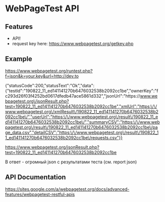 # WebPageTest API

## Features
- API!
- request key here: https://www.webpagetest.org/getkey.php

## Example
https://www.webpagetest.org/runtest.php?f=json&k=your.key&url=http://dev.to

{"statusCode":200,"statusText":"Ok","data":{"testId":"190822_11_ed141141270b6476032538b2092cc1be","ownerKey":"fc293d26f03f4252bd0617dfedb47ace5861d332","jsonUrl":"https:\/\/www.webpagetest.org\/jsonResult.php?test=190822_11_ed141141270b6476032538b2092cc1be","xmlUrl":"https:\/\/www.webpagetest.org\/xmlResult\/190822_11_ed141141270b6476032538b2092cc1be\/","userUrl":"https:\/\/www.webpagetest.org\/result\/190822_11_ed141141270b6476032538b2092cc1be\/","summaryCSV":"https:\/\/www.webpagetest.org\/result\/190822_11_ed141141270b6476032538b2092cc1be\/page_data.csv","detailCSV":"https:\/\/www.webpagetest.org\/result\/190822_11_ed141141270b6476032538b2092cc1be\/requests.csv"}}


https://www.webpagetest.org/jsonResult.php?test=190822_11_ed141141270b6476032538b2092cc1be

В ответ - огромный json с результатами теста (см. report json)


## API Documentation
https://sites.google.com/a/webpagetest.org/docs/advanced-features/webpagetest-restful-apis
